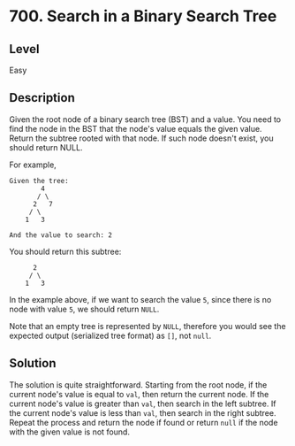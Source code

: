 # 700. Search in a Binary Search Tree
## Level
Easy

## Description
Given the root node of a binary search tree (BST) and a value. You need to find the node in the BST that the node's value equals the given value. Return the subtree rooted with that node. If such node doesn't exist, you should return NULL.

For example, 
```
Given the tree:
        4
       / \
      2   7
     / \
    1   3

And the value to search: 2
```
You should return this subtree:
```
      2     
     / \   
    1   3
```
In the example above, if we want to search the value `5`, since there is no node with value `5`, we should return `NULL`.

Note that an empty tree is represented by `NULL`, therefore you would see the expected output (serialized tree format) as `[]`, not `null`.

## Solution
The solution is quite straightforward. Starting from the root node, if the current node's value is equal to `val`, then return the current node. If the current node's value is greater than `val`, then search in the left subtree. If the current node's value is less than `val`, then search in the right subtree. Repeat the process and return the node if found or return `null` if the node with the given value is not found.
